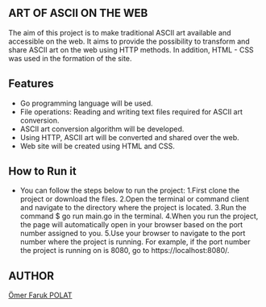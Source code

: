 ## ART OF ASCII ON THE WEB

The aim of this project is to make traditional ASCII art available and accessible on the web. It aims to provide the possibility to transform and share ASCII art on the web using HTTP methods. 
In addition, HTML - CSS was used in the formation of the site.

## Features

- Go programming language will be used.
- File operations: Reading and writing text files required for ASCII art conversion.
- ASCII art conversion algorithm will be developed.
- Using HTTP, ASCII art will be converted and shared over the web.
- Web site will be created using HTML and CSS.

## How to Run it

- You can follow the steps below to run the project:
1.First clone the project or download the files.
2.Open the terminal or command client and navigate to the directory where the project is located.
3.Run the command $ go run main.go in the terminal.
4.When you run the project, the page will automatically open in your browser based on the port number assigned to you.
5.Use your browser to navigate to the port number where the project is running. For example, if the port number the project is running on is 8080, go to https://localhost:8080/.
 

## AUTHOR

[Ömer Faruk POLAT](https://www.linkedin.com/in/oomer-faruk-polat/)